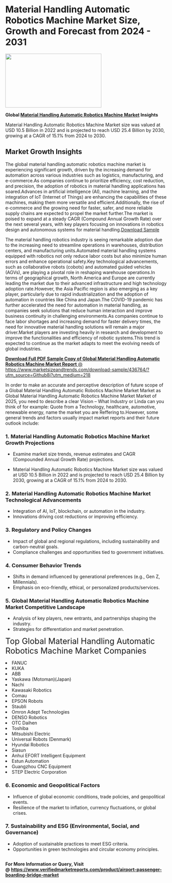 <H1>Material Handling Automatic Robotics Machine Market Size, Growth and Forecast from 2024 - 2031</H1><img class="aligncenter size-medium wp-image-584254" src="https://thirdeyenews.in/wp-content/uploads/2024/09/Global-Market-Research-300x168.jpeg" alt="" width="300" height="168" /><p><strong>Global&nbsp;<a href="https://www.marketsizeandtrends.com/download-sample/436764/?utm_source=Github8j?utm_medium=218">Material Handling Automatic Robotics Machine Market</a> Insights</strong></p><p>Material Handling Automatic Robotics Machine Market size was valued at USD 10.5 Billion in 2022 and is projected to reach USD 25.4 Billion by 2030, growing at a CAGR of 15.1% from 2024 to 2030.</p><p><h2>Market Growth Insights</h2> <p>The global material handling automatic robotics machine market is experiencing significant growth, driven by the increasing demand for automation across various industries such as logistics, manufacturing, and e-commerce.As companies continue to prioritize efficiency, cost reduction, and precision, the adoption of robotics in material handling applications has soared.Advances in artificial intelligence (AI), machine learning, and the integration of IoT (Internet of Things) are enhancing the capabilities of these machines, making them more versatile and efficient.Additionally, the rise of e-commerce and the growing need for faster, safer, and more reliable supply chains are expected to propel the market further.The market is poised to expand at a steady CAGR (Compound Annual Growth Rate) over the next several years, with key players focusing on innovations in robotics design and autonomous systems for material handling.<a href="download-sample-link" target="_blank">Download Sample</a></p> <p>The material handling robotics industry is seeing remarkable adoption due to the increasing need to streamline operations in warehouses, distribution centers, and manufacturing units.Automated material handling systems equipped with robotics not only reduce labor costs but also minimize human errors and enhance operational safety.Key technological advancements, such as collaborative robots (cobots) and automated guided vehicles (AGVs), are playing a pivotal role in reshaping warehouse operations.In terms of geographical growth, North America and Europe are currently leading the market due to their advanced infrastructure and high technology adoption rate.However, the Asia Pacific region is also emerging as a key player, particularly due to rapid industrialization and the adoption of automation in countries like China and Japan.The COVID-19 pandemic has further accelerated the need for automation in material handling, as companies seek solutions that reduce human interaction and improve business continuity in challenging environments.As companies continue to face labor shortages and increasing demand for faster delivery times, the need for innovative material handling solutions will remain a major driver.Market players are investing heavily in research and development to improve the functionalities and efficiency of robotic systems.This trend is expected to continue as the market adapts to meet the evolving needs of global industries.<a href="get-more-link" target="_blank"></p><p><span class=""><strong>Download Full PDF Sample Copy of Global Material Handling Automatic Robotics Machine Market Report</strong> @ <a href="https://www.marketsizeandtrends.com/download-sample/436764/?utm_source=Github8j?utm_medium=218" target="_blank">https://www.marketsizeandtrends.com/download-sample/436764/?utm_source=Github8j?utm_medium=218</a></span></p><p>In order to make an accurate and perceptive description of future scope of a Global&nbsp;Material Handling Automatic Robotics Machine Market Market as Global&nbsp;Material Handling Automatic Robotics Machine Market Market of 2025, you need to describe a clear Vision &ndash; What Industry or Linda can you think of for example: Quote from a Technology, healthcare, automotive, renewable energy, name the market you are Reffering to.However, some general trends and factors usually impact market reports and their future outlook include:</p><h3>1.&nbsp;<strong>Material Handling Automatic Robotics Machine Market Growth Projections</strong></h3><ul><li>Examine market size trends, revenue estimates and CAGR (Compounded Annual Growth Rate) projections.</li><li><p>Material Handling Automatic Robotics Machine Market size was valued at USD 10.5 Billion in 2022 and is projected to reach USD 25.4 Billion by 2030, growing at a CAGR of 15.1% from 2024 to 2030.</p></li></ul><h3>2.&nbsp;<strong>Material Handling Automatic Robotics Machine Market Technological Advancements</strong></h3><ul><li>Integration of AI, IoT, blockchain, or automation in the industry.</li><li>Innovations driving cost reductions or improving efficiency.</li></ul><h3>3.&nbsp;<strong>Regulatory and Policy Changes</strong></h3><ul><li>Impact of global and regional regulations, including sustainability and carbon-neutral goals.</li><li>Compliance challenges and opportunities tied to government initiatives.</li></ul><h3>4.&nbsp;<strong>Consumer Behavior Trends</strong></h3><ul><li>Shifts in demand influenced by generational preferences (e.g., Gen Z, Millennials).</li><li>Emphasis on eco-friendly, ethical, or personalized products/services.</li></ul><h3>5.&nbsp;<strong>Global Material Handling Automatic Robotics Machine Market Competitive Landscape</strong></h3><ul><li>Analysis of key players, new entrants, and partnerships shaping the industry.</li><li>Strategies for differentiation and market penetration.</li></ul><p data-pm-slice="1 1 []"><span style="color: inherit; font-family: inherit; font-size: 25px;">Top Global Material Handling Automatic Robotics Machine Market Companies</span></p><div class="" data-test-id=""><p><li>FANUC</li><li> KUKA</li><li> ABB</li><li> Yaskawa (Motoman)(Japan)</li><li> Nachi</li><li> Kawasaki Robotics</li><li> Comau</li><li> EPSON Robots</li><li> Staubli</li><li> Omron Adept Technologies</li><li> DENSO Robotics</li><li> OTC Daihen</li><li> Toshiba</li><li> Mitsubishi Electric</li><li> Universal Robots (Denmark)</li><li> Hyundai Robotics</li><li> Siasun</li><li> Anhui EFORT Intelligent Equipment</li><li> Estun Automation</li><li> Guangzhou CNC Equipment</li><li> STEP Electric Corporation</li></p></div><h3>6.&nbsp;<strong>Economic and Geopolitical Factors</strong></h3><ul><li>Influence of global economic conditions, trade policies, and geopolitical events.</li><li>Resilience of the market to inflation, currency fluctuations, or global crises.</li></ul><h3>7.&nbsp;<strong>Sustainability and ESG (Environmental, Social, and Governance)</strong></h3><ul><li>Adoption of sustainable practices to meet ESG criteria.</li><li>Opportunities in green technologies and circular economy principles.</li></ul><h2><strong style="font-size: 14px;">For More Information or Query, Visit @&nbsp;</strong><a style="background-color: #ffffff; font-size: 14px;" href="https://www.marketsizeandtrends.com/report/material-handling-automatic-robotics-machine-market/" target="_blank">https://www.verifiedmarketreports.com/product/airport-passenger-boarding-bridge-market</a></h2>